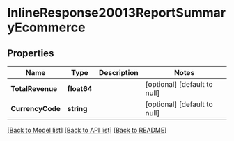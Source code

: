 # InlineResponse20013ReportSummaryEcommerce

## Properties
Name | Type | Description | Notes
------------ | ------------- | ------------- | -------------
**TotalRevenue** | **float64** |  | [optional] [default to null]
**CurrencyCode** | **string** |  | [optional] [default to null]

[[Back to Model list]](../README.md#documentation-for-models) [[Back to API list]](../README.md#documentation-for-api-endpoints) [[Back to README]](../README.md)

